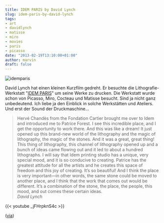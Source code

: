```yaml
---
title: IDEM PARIS by David Lynch
slug: idem-paris-by-david-lynch
tags:
- art
- davidlynch
- matisse
- miro
- movies
- paris
- picasso
date: "2013-02-19T13:10:00+01:00"
author: marvin
draft: false
---
```

![idemparis](/images/idemparis.jpg)

David Lynch hat einen kleinen Kurzfilm gedreht. Er besuchte die
Lithografie-Werkstatt "[IDEM PARIS](http://www.idemparis.com/)" um seine
Werke zu drucken. Die Werkstatt wurde schon von Picasso, Miro, Cocteau
und Matisse besucht. Sind ja nicht ganz unbedeutend. Ich liebe ja den
Einblick in solche Werkstätten und Ateliers. Und erst der Sound der
Druckmaschine...

> Hervé Chandès from the Fondation Cartier brought me over to Idem and
> introduced me to Patrice Forest. I see this incredible place, and I
> get the opportunity to work there. And this was like a dream! It just
> opened up this brand-new world of the lithography and the magic of
> lithography, the magic of the stones. And it was a great, great thing!
> This thing of lithography, this channel of lithography opened up and a
> bunch of ideas came flowing out and it led to about a hundred
> lithographs. I will say that Idem printing studio has a unique, very
> special mood, and it is so conducive to creating. Patrice has the
> greatest attitude for all the artists and he creates this space of
> freedom and this joy of creating. It’s so beautiful! And I think the
> place is very important—in other words, the same stone could be moved
> to another place, and I think that the work that comes out would be
> different. It’s a combination of the stone, the place, the people,
> this mood, and out comes these certain ideas.  
>  <cite>David Lynch</cite>

{{< youtube _jFHrpknS4c >}}

([via](http://welcometotwinpeaks.com/lynch/david-lynch-idem-paris/))